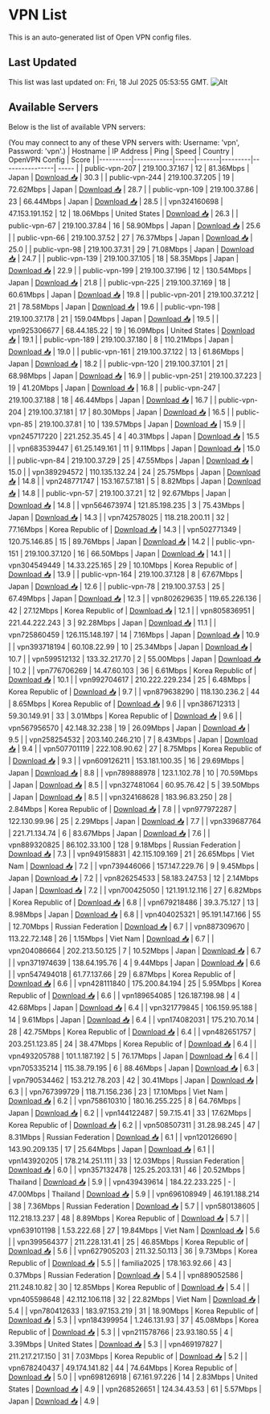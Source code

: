# VPN List

This is an auto-generated list of Open VPN config files.

## Last Updated

This list was last updated on: Fri, 18 Jul 2025 05:53:55 GMT.
![Alt](https://repobeats.axiom.co/api/embed/186b98318ef1479477931607c1ad7d823f12451f.svg "Repobeats analytics image")

## Available Servers

Below is the list of available VPN servers:

(You may connect to any of these VPN servers with: Username: 'vpn', Password: 'vpn'.)
| Hostname | IP Address | Ping | Speed | Country | OpenVPN Config | Score |
|----------|------------|------|-------|---------|----------------| ----- |
| public-vpn-207 | 219.100.37.167 | 12 | 81.36Mbps | Japan | [Download 📥](./configs/server_0_JP.ovpn) | 30.3 |
| public-vpn-244 | 219.100.37.205 | 19 | 72.62Mbps | Japan | [Download 📥](./configs/server_1_JP.ovpn) | 28.7 |
| public-vpn-109 | 219.100.37.86 | 23 | 66.44Mbps | Japan | [Download 📥](./configs/server_2_JP.ovpn) | 28.5 |
| vpn324160698 | 47.153.191.152 | 12 | 18.06Mbps | United States | [Download 📥](./configs/server_3_US.ovpn) | 26.3 |
| public-vpn-67 | 219.100.37.84 | 16 | 58.90Mbps | Japan | [Download 📥](./configs/server_4_JP.ovpn) | 25.6 |
| public-vpn-66 | 219.100.37.52 | 27 | 76.37Mbps | Japan | [Download 📥](./configs/server_5_JP.ovpn) | 25.0 |
| public-vpn-98 | 219.100.37.31 | 29 | 71.08Mbps | Japan | [Download 📥](./configs/server_6_JP.ovpn) | 24.7 |
| public-vpn-139 | 219.100.37.105 | 18 | 58.35Mbps | Japan | [Download 📥](./configs/server_7_JP.ovpn) | 22.9 |
| public-vpn-199 | 219.100.37.196 | 12 | 130.54Mbps | Japan | [Download 📥](./configs/server_8_JP.ovpn) | 21.8 |
| public-vpn-225 | 219.100.37.169 | 18 | 60.61Mbps | Japan | [Download 📥](./configs/server_9_JP.ovpn) | 19.8 |
| public-vpn-201 | 219.100.37.212 | 21 | 78.58Mbps | Japan | [Download 📥](./configs/server_10_JP.ovpn) | 19.6 |
| public-vpn-198 | 219.100.37.178 | 21 | 159.04Mbps | Japan | [Download 📥](./configs/server_11_JP.ovpn) | 19.5 |
| vpn925306677 | 68.44.185.22 | 19 | 16.09Mbps | United States | [Download 📥](./configs/server_12_US.ovpn) | 19.1 |
| public-vpn-189 | 219.100.37.180 | 8 | 110.21Mbps | Japan | [Download 📥](./configs/server_13_JP.ovpn) | 19.0 |
| public-vpn-161 | 219.100.37.122 | 13 | 61.86Mbps | Japan | [Download 📥](./configs/server_14_JP.ovpn) | 18.2 |
| public-vpn-120 | 219.100.37.101 | 21 | 68.98Mbps | Japan | [Download 📥](./configs/server_15_JP.ovpn) | 16.9 |
| public-vpn-251 | 219.100.37.223 | 19 | 41.20Mbps | Japan | [Download 📥](./configs/server_16_JP.ovpn) | 16.8 |
| public-vpn-247 | 219.100.37.188 | 18 | 46.44Mbps | Japan | [Download 📥](./configs/server_17_JP.ovpn) | 16.7 |
| public-vpn-204 | 219.100.37.181 | 17 | 80.30Mbps | Japan | [Download 📥](./configs/server_18_JP.ovpn) | 16.5 |
| public-vpn-85 | 219.100.37.81 | 10 | 139.57Mbps | Japan | [Download 📥](./configs/server_19_JP.ovpn) | 15.9 |
| vpn245717220 | 221.252.35.45 | 4 | 40.31Mbps | Japan | [Download 📥](./configs/server_20_JP.ovpn) | 15.5 |
| vpn683539447 | 61.25.149.161 | 11 | 9.11Mbps | Japan | [Download 📥](./configs/server_21_JP.ovpn) | 15.0 |
| public-vpn-84 | 219.100.37.29 | 25 | 47.55Mbps | Japan | [Download 📥](./configs/server_22_JP.ovpn) | 15.0 |
| vpn389294572 | 110.135.132.24 | 24 | 25.75Mbps | Japan | [Download 📥](./configs/server_23_JP.ovpn) | 14.8 |
| vpn248771747 | 153.167.57.181 | 5 | 8.82Mbps | Japan | [Download 📥](./configs/server_24_JP.ovpn) | 14.8 |
| public-vpn-57 | 219.100.37.21 | 12 | 92.67Mbps | Japan | [Download 📥](./configs/server_25_JP.ovpn) | 14.8 |
| vpn564673974 | 121.85.198.235 | 3 | 75.43Mbps | Japan | [Download 📥](./configs/server_26_JP.ovpn) | 14.3 |
| vpn742578025 | 118.218.200.11 | 32 | 77.16Mbps | Korea Republic of | [Download 📥](./configs/server_27_KR.ovpn) | 14.3 |
| vpn502771349 | 120.75.146.85 | 15 | 89.76Mbps | Japan | [Download 📥](./configs/server_28_JP.ovpn) | 14.2 |
| public-vpn-151 | 219.100.37.120 | 16 | 66.50Mbps | Japan | [Download 📥](./configs/server_29_JP.ovpn) | 14.1 |
| vpn304549449 | 14.33.225.165 | 29 | 10.10Mbps | Korea Republic of | [Download 📥](./configs/server_30_KR.ovpn) | 13.9 |
| public-vpn-164 | 219.100.37.128 | 8 | 67.67Mbps | Japan | [Download 📥](./configs/server_31_JP.ovpn) | 12.6 |
| public-vpn-78 | 219.100.37.53 | 25 | 67.49Mbps | Japan | [Download 📥](./configs/server_32_JP.ovpn) | 12.3 |
| vpn802629635 | 119.65.226.136 | 42 | 27.12Mbps | Korea Republic of | [Download 📥](./configs/server_33_KR.ovpn) | 12.1 |
| vpn805836951 | 221.44.222.243 | 3 | 92.28Mbps | Japan | [Download 📥](./configs/server_34_JP.ovpn) | 11.1 |
| vpn725860459 | 126.115.148.197 | 14 | 7.16Mbps | Japan | [Download 📥](./configs/server_35_JP.ovpn) | 10.9 |
| vpn393718194 | 60.108.22.99 | 10 | 25.34Mbps | Japan | [Download 📥](./configs/server_36_JP.ovpn) | 10.7 |
| vpn599512132 | 133.32.217.70 | 2 | 55.00Mbps | Japan | [Download 📥](./configs/server_37_JP.ovpn) | 10.2 |
| vpn776706269 | 14.47.60.103 | 36 | 6.61Mbps | Korea Republic of | [Download 📥](./configs/server_38_KR.ovpn) | 10.1 |
| vpn992704617 | 210.222.229.234 | 25 | 6.48Mbps | Korea Republic of | [Download 📥](./configs/server_39_KR.ovpn) | 9.7 |
| vpn879638290 | 118.130.236.2 | 44 | 8.65Mbps | Korea Republic of | [Download 📥](./configs/server_40_KR.ovpn) | 9.6 |
| vpn386712313 | 59.30.149.91 | 33 | 3.01Mbps | Korea Republic of | [Download 📥](./configs/server_41_KR.ovpn) | 9.6 |
| vpn567956570 | 42.148.32.238 | 19 | 26.09Mbps | Japan | [Download 📥](./configs/server_42_JP.ovpn) | 9.5 |
| vpn258254532 | 203.140.246.210 | 7 | 8.43Mbps | Japan | [Download 📥](./configs/server_43_JP.ovpn) | 9.4 |
| vpn507701119 | 222.108.90.62 | 27 | 8.75Mbps | Korea Republic of | [Download 📥](./configs/server_44_KR.ovpn) | 9.3 |
| vpn609126211 | 153.181.100.35 | 16 | 29.69Mbps | Japan | [Download 📥](./configs/server_45_JP.ovpn) | 8.8 |
| vpn789888978 | 123.1.102.78 | 10 | 70.59Mbps | Japan | [Download 📥](./configs/server_46_JP.ovpn) | 8.5 |
| vpn327481064 | 60.95.76.42 | 5 | 39.50Mbps | Japan | [Download 📥](./configs/server_47_JP.ovpn) | 8.5 |
| vpn324168628 | 183.96.83.250 | 28 | 2.84Mbps | Korea Republic of | [Download 📥](./configs/server_48_KR.ovpn) | 7.8 |
| vpn977972287 | 122.130.99.96 | 25 | 2.29Mbps | Japan | [Download 📥](./configs/server_49_JP.ovpn) | 7.7 |
| vpn339687764 | 221.71.134.74 | 6 | 83.67Mbps | Japan | [Download 📥](./configs/server_50_JP.ovpn) | 7.6 |
| vpn889320825 | 86.102.33.100 | 128 | 9.18Mbps | Russian Federation | [Download 📥](./configs/server_51_RU.ovpn) | 7.3 |
| vpn949158831 | 42.115.109.169 | 21 | 26.65Mbps | Viet Nam | [Download 📥](./configs/server_52_VN.ovpn) | 7.2 |
| vpn739446066 | 157.147.229.76 | 9 | 9.45Mbps | Japan | [Download 📥](./configs/server_53_JP.ovpn) | 7.2 |
| vpn826254533 | 58.183.247.53 | 12 | 2.14Mbps | Japan | [Download 📥](./configs/server_54_JP.ovpn) | 7.2 |
| vpn700425050 | 121.191.12.116 | 27 | 6.82Mbps | Korea Republic of | [Download 📥](./configs/server_55_KR.ovpn) | 6.8 |
| vpn679218486 | 39.3.75.127 | 13 | 8.98Mbps | Japan | [Download 📥](./configs/server_56_JP.ovpn) | 6.8 |
| vpn404025321 | 95.191.147.166 | 55 | 12.70Mbps | Russian Federation | [Download 📥](./configs/server_57_RU.ovpn) | 6.7 |
| vpn887309670 | 113.22.72.148 | 26 | 1.15Mbps | Viet Nam | [Download 📥](./configs/server_58_VN.ovpn) | 6.7 |
| vpn204086664 | 202.213.50.125 | 7 | 10.52Mbps | Japan | [Download 📥](./configs/server_59_JP.ovpn) | 6.7 |
| vpn371974639 | 138.64.195.76 | 4 | 9.44Mbps | Japan | [Download 📥](./configs/server_60_JP.ovpn) | 6.6 |
| vpn547494018 | 61.77.137.66 | 29 | 6.87Mbps | Korea Republic of | [Download 📥](./configs/server_61_KR.ovpn) | 6.6 |
| vpn428111840 | 175.200.84.194 | 25 | 5.95Mbps | Korea Republic of | [Download 📥](./configs/server_62_KR.ovpn) | 6.6 |
| vpn189654085 | 126.187.198.98 | 4 | 42.68Mbps | Japan | [Download 📥](./configs/server_63_JP.ovpn) | 6.4 |
| vpn321779845 | 106.159.95.188 | 14 | 9.61Mbps | Japan | [Download 📥](./configs/server_64_JP.ovpn) | 6.4 |
| vpn174082031 | 175.210.70.14 | 28 | 42.75Mbps | Korea Republic of | [Download 📥](./configs/server_65_KR.ovpn) | 6.4 |
| vpn482651757 | 203.251.123.85 | 24 | 38.47Mbps | Korea Republic of | [Download 📥](./configs/server_66_KR.ovpn) | 6.4 |
| vpn493205788 | 101.1.187.192 | 5 | 76.17Mbps | Japan | [Download 📥](./configs/server_67_JP.ovpn) | 6.4 |
| vpn705335214 | 115.38.79.195 | 6 | 88.46Mbps | Japan | [Download 📥](./configs/server_68_JP.ovpn) | 6.3 |
| vpn790534462 | 153.212.78.203 | 42 | 30.41Mbps | Japan | [Download 📥](./configs/server_69_JP.ovpn) | 6.3 |
| vpn767399729 | 118.71.156.236 | 23 | 17.10Mbps | Viet Nam | [Download 📥](./configs/server_70_VN.ovpn) | 6.2 |
| vpn758610310 | 180.16.255.225 | 8 | 64.76Mbps | Japan | [Download 📥](./configs/server_71_JP.ovpn) | 6.2 |
| vpn144122487 | 59.7.15.41 | 33 | 17.62Mbps | Korea Republic of | [Download 📥](./configs/server_72_KR.ovpn) | 6.2 |
| vpn508507311 | 31.28.98.245 | 47 | 8.31Mbps | Russian Federation | [Download 📥](./configs/server_73_RU.ovpn) | 6.1 |
| vpn120126690 | 143.90.209.135 | 17 | 25.64Mbps | Japan | [Download 📥](./configs/server_74_JP.ovpn) | 6.1 |
| vpn143920205 | 178.214.251.111 | 33 | 12.03Mbps | Russian Federation | [Download 📥](./configs/server_75_RU.ovpn) | 6.0 |
| vpn357132478 | 125.25.203.131 | 46 | 20.52Mbps | Thailand | [Download 📥](./configs/server_76_TH.ovpn) | 5.9 |
| vpn439439614 | 184.22.233.225 | - | 47.00Mbps | Thailand | [Download 📥](./configs/server_77_TH.ovpn) | 5.9 |
| vpn696108949 | 46.191.188.214 | 38 | 7.36Mbps | Russian Federation | [Download 📥](./configs/server_78_RU.ovpn) | 5.7 |
| vpn580138605 | 112.218.13.237 | 48 | 8.89Mbps | Korea Republic of | [Download 📥](./configs/server_79_KR.ovpn) | 5.7 |
| vpn639101198 | 1.53.222.68 | 27 | 19.84Mbps | Viet Nam | [Download 📥](./configs/server_80_VN.ovpn) | 5.6 |
| vpn399564377 | 211.228.131.41 | 25 | 46.85Mbps | Korea Republic of | [Download 📥](./configs/server_81_KR.ovpn) | 5.6 |
| vpn627905203 | 211.32.50.113 | 36 | 9.73Mbps | Korea Republic of | [Download 📥](./configs/server_82_KR.ovpn) | 5.5 |
| familia2025 | 178.163.92.66 | 43 | 0.37Mbps | Russian Federation | [Download 📥](./configs/server_83_RU.ovpn) | 5.4 |
| vpn889052586 | 211.248.10.82 | 30 | 12.85Mbps | Korea Republic of | [Download 📥](./configs/server_84_KR.ovpn) | 5.4 |
| vpn405598648 | 42.112.106.118 | 32 | 22.82Mbps | Viet Nam | [Download 📥](./configs/server_85_VN.ovpn) | 5.4 |
| vpn780412633 | 183.97.153.219 | 31 | 18.90Mbps | Korea Republic of | [Download 📥](./configs/server_86_KR.ovpn) | 5.3 |
| vpn184399954 | 1.246.131.93 | 37 | 45.08Mbps | Korea Republic of | [Download 📥](./configs/server_87_KR.ovpn) | 5.3 |
| vpn211578766 | 23.93.180.55 | 4 | 3.39Mbps | United States | [Download 📥](./configs/server_88_US.ovpn) | 5.3 |
| vpn469197827 | 211.217.217.150 | 31 | 7.03Mbps | Korea Republic of | [Download 📥](./configs/server_89_KR.ovpn) | 5.2 |
| vpn678240437 | 49.174.141.82 | 44 | 74.64Mbps | Korea Republic of | [Download 📥](./configs/server_90_KR.ovpn) | 5.0 |
| vpn698126918 | 67.161.97.226 | 14 | 2.83Mbps | United States | [Download 📥](./configs/server_91_US.ovpn) | 4.9 |
| vpn268526651 | 124.34.43.53 | 61 | 5.57Mbps | Japan | [Download 📥](./configs/server_92_JP.ovpn) | 4.9 |
